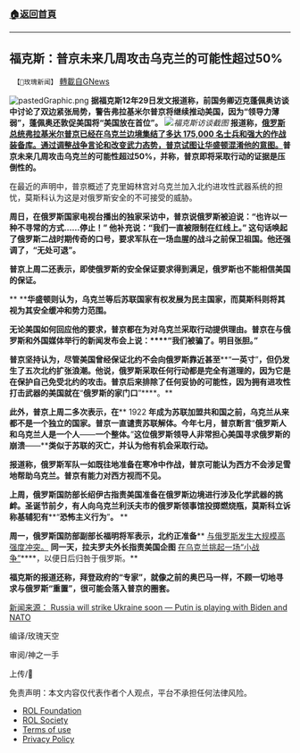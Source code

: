 ###  [:house:返回首頁](https://github.com/ourhimalayas/txt)
---


## 福克斯：普京未来几周攻击乌克兰的可能性超过50%
` 【🌹玫瑰新闻】` [轉載自GNews](https://gnews.org/zh-hans/1800096/)

![pastedGraphic.png](https://assets.gnews.org/wp-content/uploads/2021/12/8F66E41F-51BC-486F-8F98-CC36245FA93F.jpeg)
**据福克斯12年29日发文报道称，前国务卿迈克蓬佩奥访谈中讨论了双边紧张局势，警告弗拉基米尔普京将继续推动美国，因为“领导力薄弱”，蓬佩奥还敦促美国将“美国放在首位”。**
![](https://assets.gnews.org/wp-content/uploads/2021/12/DD02C46B-62FE-4C91-B5AF-F5CE38BCB4A1.jpeg)*福克斯访谈截图*
**报道称，[俄罗斯总统弗拉基米尔普京已经在乌克兰边境集结了多达 175,000 名士兵和强大的作战装备库。通过调整战争言论和改变武力态势，普京试图让华盛顿混淆他的意图。](https://www.foxnews.com/opinion/russia-ukraine-putin-biden-nato-rebekah-koffler)普京未来几周攻击乌克兰的可能性超过****50%****，并称，普京即将采取行动的证据是压倒性的。**

在最近的声明中，普京概述了克里姆林宫对乌克兰加入北约进攻性武器系统的担忧，莫斯科认为这是对俄罗斯安全的不可接受的威胁。

**周日，在俄罗斯国家电视台播出的独家采访中，普京说俄罗斯被迫说：****“****也许以一种不寻常的方式****……****停止！****” ****他补充说：****“****我们一直被限制在红线上。****” ****这句话唤起了俄罗斯二战时期传奇的口号，要求军队在一场血腥的战斗之前保卫祖国。他还强调了，****“****无处可退****”****。**

**普京上周二还表示，即使俄罗斯的安全保证要求得到满足，俄罗斯也不能相信美国的保证。**

** ****华盛顿则认为，乌克兰等后苏联国家有权发展为民主国家，而莫斯科则将其视为其安全缓冲和势力范围。**

**无论美国如何回应他的要求，普京都在为对乌克兰采取行动提供理由。普京在与俄罗斯和外国媒体举行的新闻发布会上说：****“****我们被骗了。明目张胆。****”**

**普京坚持认为，尽管美国曾经保证北约不会向俄罗斯靠近甚至****“****一英寸****”****，但仍发生了五次北约扩张浪潮。他说，俄罗斯采取任何行动都是完全有道理的，因为它是在保护自己免受北约的攻击。普京后来排除了任何妥协的可能性，因为拥有进攻性打击武器的美国就在****“****俄罗斯的家门口****”****。**

**此外，普京上周二多次表示，在**** 1922 ****年成为苏联加盟共和国之前，乌克兰从来都不是一个独立的国家。普京一直谴责苏联解体。今年七月，普京断言****“****俄罗斯人和乌克兰人是一个人****——****一个整体。****”****这位俄罗斯领导人非常担心美国寻求俄罗斯的崩溃****——****类似于苏联的灭亡，并认为他有机会采取行动。**

**报道称，俄罗斯军队一如既往地准备在寒冷中作战，普京可能认为西方不会涉足雪地帮助乌克兰。普京有能力对西方视而不见。**

**上周，俄罗斯国防部长绍伊古指责美国准备在俄罗斯边境进行涉及化学武器的挑衅。圣诞节前夕，有人向乌克兰利沃夫市的俄罗斯领事馆投掷燃烧瓶，莫斯科立诉称基辅犯有****“****恐怖主义行为****”****。**** **

**周一，俄罗斯国防部副部长福明将军表示，北约正准备**** [与俄罗斯发生大规模高强度冲突。](https://urldefense.proofpoint.com/v2/url?u=https-3A__www.kommersant.ru_doc_5153396-3Ffrom-3Dtop-5Fmain-5F2&amp;d=DwMFaQ&amp;c=uw6TLu4hwhHdiGJOgwcWD4AjKQx6zvFcGEsbfiY9-EI&amp;r=WKaH1vFYj7fnFkioUplDf7eyhgA7RmadhwSCcSrc0RM&amp;m=yRCZoZUIPNX2HLiQ69Trg-3whW5kj7ZPQrZCw4dnaGuNG9WwXDhgAvDGT_Al4lWl&amp;s=q84pk3mLJsSu3apbFWUneMwhbWiZgPWOlPWknpnk7u4&amp;e=) ****同一天，拉夫罗夫外长指责美国企图**** [在乌克兰挑起一场“小战争”](https://urldefense.proofpoint.com/v2/url?u=https-3A__www.mid.ru_ru_foreign-5Fpolicy_news_1792420_&amp;d=DwMFaQ&amp;c=uw6TLu4hwhHdiGJOgwcWD4AjKQx6zvFcGEsbfiY9-EI&amp;r=WKaH1vFYj7fnFkioUplDf7eyhgA7RmadhwSCcSrc0RM&amp;m=yRCZoZUIPNX2HLiQ69Trg-3whW5kj7ZPQrZCw4dnaGuNG9WwXDhgAvDGT_Al4lWl&amp;s=eTu83gY8Mu8pDl1MNmudZewHbslV8OmIZf2Yu2p-tc4&amp;e=)****，以便日后归咎于俄罗斯。**

**福克斯的报道还称，拜登政府的“专家”，就像之前的奥巴马一样，不顾一切地寻求与俄罗斯“重置”，很可能会落入普京的圈套。**

[新闻来源：
Russia will strike Ukraine soon — Putin is playing with Biden and NATO](https://www.foxnews.com/opinion/russia-ukraine-putin-biden-nato-rebekah-koffler)

编译/玫瑰天空

审阅/神之一手

上传/🌹



 

免责声明：本文内容仅代表作者个人观点，平台不承担任何法律风险。

- [ROL Foundation](https://rolfoundation.org/)
- [ROL Society](https://rolsociety.org/)
- [Terms of use](https://gnews.org/terms-of-use-3/)
- [Privacy Policy](https://gnews.org/privacy-policy/)
